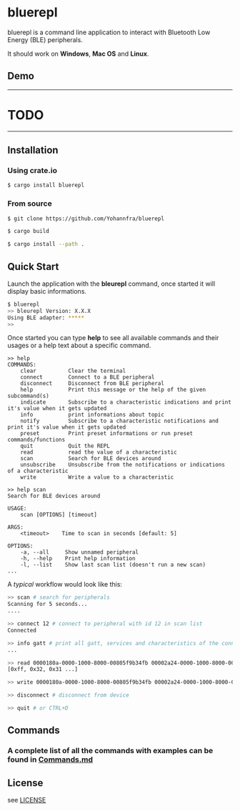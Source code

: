 # bluerepl

bluerepl is a command line application to interact with Bluetooth Low Energy (BLE) peripherals.

It should work on **Windows**, **Mac OS** and **Linux**.

## Demo

---

# TODO

---

## Installation

### Using crate.io

```bash
$ cargo install bluerepl
```

### From source

```bash
$ git clone https://github.com/Yohannfra/bluerepl

$ cargo build

$ cargo install --path .
```

## Quick Start

Launch the application with the **bleurepl** command, once started it will display basic informations.

```bash
$ bluerepl
>> bleurepl Version: X.X.X
Using BLE adapter: *****
>>
```

Once started you can type **help** to see all available commands and their usages or a help text about a specific command.

```
>> help
COMMANDS:
    clear          Clear the terminal
    connect        Connect to a BLE peripheral
    disconnect     Disconnect from BLE peripheral
    help           Print this message or the help of the given subcommand(s)
    indicate       Subscribe to a characteristic indications and print it's value when it gets updated
    info           print informations about topic
    notify         Subscribe to a characteristic notifications and print it's value when it gets updated
    preset         Print preset informations or run preset commands/functions
    quit           Quit the REPL
    read           read the value of a characteristic
    scan           Search for BLE devices around
    unsubscribe    Unsubscribe from the notifications or indications of a characteristic
    write          Write a value to a characteristic

>> help scan
Search for BLE devices around

USAGE:
    scan [OPTIONS] [timeout]

ARGS:
    <timeout>    Time to scan in seconds [default: 5]

OPTIONS:
    -a, --all     Show unnamed peripheral
    -h, --help    Print help information
    -l, --list    Show last scan list (doesn't run a new scan)
...
```

A *typical* workflow would look like this:

```bash
>> scan # search for peripherals 
Scanning for 5 seconds...
....

>> connect 12 # connect to peripheral with id 12 in scan list
Connected

>> info gatt # print all gatt, services and characteristics of the connected peripheral
...

>> read 0000180a-0000-1000-8000-00805f9b34fb 00002a24-0000-1000-8000-00805f9b34fb # read a characteristic value
[0xff, 0x32, 0x31 ...]

>> write 0000180a-0000-1000-8000-00805f9b34fb 00002a24-0000-1000-8000-00805f9b34fb "0x12 0x44" # write a characteristic value

>> disconnect # disconnect from device

>> quit # or CTRL+D
```

## Commands

### A complete list of all the commands with examples can be found in [Commands.md](./Commands.md)

## License

see [LICENSE](./LICENSE)
